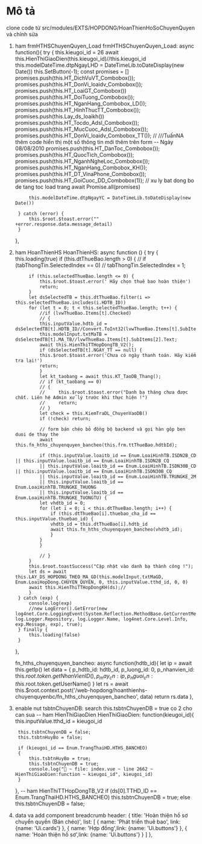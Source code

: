 # Mô tả
clone code từ src/modules/EXTS/HOPDONG/HoanThienHoSoChuyenQuyen và chỉnh sửa

1. ham frmHTHSChuyenQuyen_Load
    frmHTHSChuyenQuyen_Load: async function(){
        try {
            this.kieugoi_id = 26
            await this.HienThiGiaoDien(this.kieugoi_id)//this.kieugoi_id
            this.modelDateTime.dtpNgayLHD = DateTimeLib.toDateDisplay(new Date())
            this.SetButton(-1);
            const promises = []
            promises.push(this.HT_DichVuVT_Combobox());
            promises.push(this.HT_DonVi_loaidv_Combobox());
            promises.push(this.HT_LoaiGT_Combobox())
            promises.push(this.HT_DoiTuong_Combobox());
            promises.push(this.HT_NganHang_Combobox_LD());
            promises.push(this.HT_HinhThucTT_Combobox());
            promises.push(this.Lay_ds_loaikh())
            promises.push(this.HT_Tocdo_Adsl_Combobox());
            promises.push(this.HT_MucCuoc_Adsl_Combobox());
            promises.push(this.HT_DonVi_loaidv_Combobox_TT());
            // ///TuấnNA thêm code hiển thị một số thông tin mới thêm trên form -- Ngày 08/08/2010
            promises.push(this.HT_DanToc_Combobox());
            promises.push(this.HT_QuocTich_Combobox());
            promises.push(this.HT_NganhNgheLoc_Combobox());
            promises.push(this.HT_NganHang_Combobox_KH());
            promises.push(this.HT_DT_VinaPhone_Combobox());
            promises.push(this.HT_GoiCuoc_DD_Combobox(1));
            // xu ly bat dong bo de tang toc load trang
            await Promise.all(promises)


            this.modelDateTime.dtpNgayYC = DateTimeLib.toDateDisplay(new Date())

        } catch (error) {
            this.$root.$toast.error("" +error.response.data.message_detail)
        }
    },

2. ham HoanThienHS
    HoanThienHS: async function () {
        try {
            this.loading(true)
            if (this.dtThueBao.length > 0) {
            // if (tabThongTin.SelectedIndex == 0)
            //     tabThongTin.SelectedIndex = 1;

            if (this.selectedThueBao.length <= 0) {
                this.$root.$toast.error(' Hãy chọn thuê bao hoàn thiện')
                return;
            }
            let dsSelectedTB = this.dtThueBao.filter(i => this.selectedThueBao.includes(i.HDTB_ID))
            for (let t = 0; t < this.selectedThueBao.length; t++) {
                //if (lvwThueBao.Items[t].Checked)
                // {
                this.inputValue.hdtb_id = dsSelectedTB[t].HDTB_ID//Convert.ToInt32(lvwThueBao.Items[t].SubItems[1].Text);
                this.modelInput.txtMaTB = dsSelectedTB[t].MA_TB//lvwThueBao.Items[t].SubItems[2].Text;
                await this.HienThiTTHopDongTB_V2();
                if (dsSelectedTB[t].NGAY_TT == null) {
                this.$root.$toast.error('Chưa có ngày thanh toán. Hãy kiểm tra lại!')
                return;
                }
                let kt_taobang = await this.KT_TaoDB_Thang();
                // if (kt_taobang == 0)
                // {
                //     this.$root.$toast.error("Danh bạ tháng chưa được chốt. Liên hệ Admin xử lý trước khi thực hiện !")
                //     return;
                // }
                let check = this.KiemTraDL_ChuyenVaoDB()
                if (!check) return;

                // form bán chéo bỏ đồng bộ backend và gọi hàn gôp ben duoi de thay the
                await this.fn_hths_chuyenquyen_bancheo(this.frm.ttThueBao.hdtbId);

                if (this.inputValue.loaitb_id == Enum.LoaiHinhTB.ISDN2B_CD || this.inputValue.loaitb_id == Enum.LoaiHinhTB.ISDN2B_CQ
                || this.inputValue.loaitb_id == Enum.LoaiHinhTB.ISDN30B_CD || this.inputValue.loaitb_id == Enum.LoaiHinhTB.ISDN30B_CQ
                || this.inputValue.loaitb_id == Enum.LoaiHinhTB.TRUNGKE_2M
                || this.inputValue.loaitb_id == Enum.LoaiHinhTB.TRUNGKE_THUONG
                || this.inputValue.loaitb_id == Enum.LoaiHinhTB.TRUNGKE_TUONGTU) {
                let vhdtb_id = 0;
                for (let i = 0; i < this.dtThueBao.length; i++) {
                    if (this.dtThueBao[i].thuebao_cha_id == this.inputValue.thuebao_id) {
                    vhdtb_id = this.dtThueBao[i].hdtb_id
                    await this.fn_hths_chuyenquyen_bancheo(vhdtb_id);
                    }
                }
                }

                // }
            }
            this.$root.toastSuccess("Cập nhật vào danh bạ thành công !");
            let ds = await this.LAY_DS_HOPDONG_THEO_MA_GD(this.modelInput.txtMaGD, Enum.LoaiHopDong.CHUYEN_QUYEN, 0, this.inputValue.tthd_id, 0, 0)
            await this.HienThiTTHopDongKH(ds);//
            }
        } catch (exp) {
            console.log(exp)
            //new LogError().GetError(new log4net.Core.LoggingEvent(System.Reflection.MethodBase.GetCurrentMethod().DeclaringType, log.Logger.Repository, log.Logger.Name, log4net.Core.Level.Info, exp.Message, exp), true);
        } finally {
            this.loading(false)
        }
    },

    fn_hths_chuyenquyen_bancheo: async function(hdtb_id){
        let ip = await this.getIp()
        let data = {
                p_hdtb_id: hdtb_id,
                p_luong_id: 0,
                p_nhanvien_id: this.$root.token.getNhanVienID(),
                p_may_cn: ip,
                p_nguoi_cn: this.$root.token.getUserName()
            }
        let rs = await this.$root.context.post('/web-hopdong/hoanthienhs-chuyenquyenbc/fn_hths_chuyenquyen_bancheo', data)
        return rs.data
    },

3. enable nut tsbtnChuyenDB: search this.tsbtnChuyenDB = true co 2 cho can sua
-- ham HienThiGiaoDien
    HienThiGiaoDien: function(kieugoi_id){
        this.inputValue.tthd_id = kieugoi_id

        this.tsbtnChuyenDB = false;
        this.tsbtnHuyBo = false;

        if (kieugoi_id == Enum.TrangThaiHD.HTHS_BANCHEO)
        {
            this.tsbtnHuyBo = true;
            this.tsbtnChuyenDB = true;
            console.log("🚀 ~ file: index.vue ~ line 2662 ~ HienThiGiaoDien:function ~ kieugoi_id", kieugoi_id)
        }
    },
-- ham HienThiTTHopDongTB_V2
    if (ds[0].TTHD_ID == Enum.TrangThaiHD.HTHS_BANCHEO)
        this.tsbtnChuyenDB = true;
    else
        this.tsbtnChuyenDB = false;


4. data va add component breadcrumb
    header: {
        title: 'Hoàn thiện hồ sơ chuyển quyền (Bán chéo)',
        list: [
            { name: 'Phát triển thuê bao', link: {name: 'Ui.cards'} },
            { name: 'Hợp đồng',link: {name: 'Ui.buttons'} },
            { name: 'Hoàn thiện hồ sơ',link: {name: 'Ui.buttons'} }
        ]
    },
